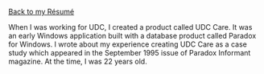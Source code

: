 [Back to my Résumé][0]

[0]: /long-cv

When I was working for UDC, I created a product called UDC Care. It was an early Windows application built with a database product called Paradox for Windows. I wrote about my experience creating UDC Care as a case study which appeared in the September 1995 issue of Paradox Informant magazine. At the time, I was 22 years old.